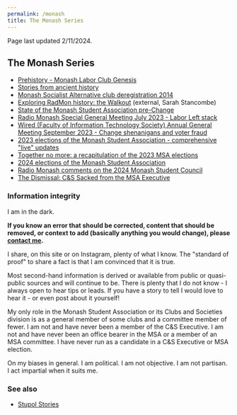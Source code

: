 ```yaml
---
permalink: /monash
title: The Monash Series
---
```


Page last updated 2/11/2024.

## The Monash Series

- [Prehistory - Monash Labor Club Genesis](/maonash)
- [Stories from ancient history](/stupol)
- [Monash Socialist Alternative club deregistration 2014](/msalt)
- [Exploring RadMon history: the Walkout](https://www.radiomonash.online/journalism-all/od112xng9vbc2lpgfe0lwfaxgclf07) (external, Sarah Stancombe)
- [State of the Monash Student Association pre-Change](/msa)
- [Radio Monash Special General Meeting July 2023 - Labor Left stack](/radmon)
- [Wired (Faculty of Information Technology Society) Annual General Meeting September 2023 - Change shenanigans and voter fraud](/wired)
- [2023 elections of the Monash Student Association - comprehensive "live" updates](/msa23)
- [Together no more: a recapitulation of the 2023 MSA elections](/changemsa)
- [2024 elections of the Monash Student Association](/msa24)
- [Radio Monash comments on the 2024 Monash Student Council](/msc24)
- [The Dismissal: C&S Sacked from the MSA Executive](/dismissal)

### Information integrity

I am in the dark.

**If you know an error that should be corrected, content that should be removed, or context to add (basically anything you would change), please [contact me](/dropbox).**

I share, on this site or on Instagram, plenty of what I know. The "standard of proof" to share a fact is that I am convinced that it is true.

Most second-hand information is derived or available from public or quasi-public sources and will continue to be. There is plenty that I do not know - I always open to hear tips or leads. If you have a story to tell I would love to hear it - or even post about it yourself!

My only role in the Monash Student Association or its Clubs and Societies division is as a general member of some clubs and a committee member of fewer. I am not and have never been a member of the C&S Executive. I am not and have never been an office bearer in the MSA or a member of an MSA committee. I have never run as a candidate in a C&S Executive or MSA election.

On my biases in general.
I am political.
I am not objective.
I am not partisan.
I act impartial when it suits me.

### See also

- [Stupol Stories](/stupol)

